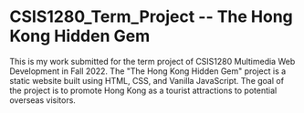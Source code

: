 # CSIS1280_Term_Project -- The Hong Kong Hidden Gem

This is my work submitted for the term project of CSIS1280 Multimedia Web Development in Fall 2022.
The "The Hong Kong Hidden Gem" project is a static website built using HTML, CSS, and Vanilla JavaScript.
The goal of the project is to promote Hong Kong as a tourist attractions to potential overseas visitors.
